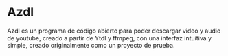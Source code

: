 # Azdl
Azdl es un programa de código abierto para poder descargar video y audio de youtube, creado a partir de Ytdl y ffmpeg, con una interfaz intuitiva y simple, creado originalmente como un proyecto de prueba.
